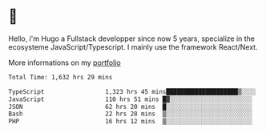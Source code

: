 # 👋 

Hello, i'm Hugo a Fullstack developper since now 5 years, specialize in the ecosysteme JavaScript/Typescript. I mainly use the framework React/Next.

More informations on my [portfolio](https://hcampos.fr)

<!--START_SECTION:waka-->

```txt
Total Time: 1,632 hrs 29 mins

TypeScript                 1,323 hrs 45 mins████████████████████▒░░░░   81.09 %
JavaScript                 110 hrs 51 mins █▓░░░░░░░░░░░░░░░░░░░░░░░   06.79 %
JSON                       62 hrs 20 mins  █░░░░░░░░░░░░░░░░░░░░░░░░   03.82 %
Bash                       22 hrs 28 mins  ▒░░░░░░░░░░░░░░░░░░░░░░░░   01.38 %
PHP                        16 hrs 12 mins  ▒░░░░░░░░░░░░░░░░░░░░░░░░   00.99 %
```

<!--END_SECTION:waka-->
